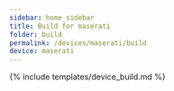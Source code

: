 ```yaml
---
sidebar: home_sidebar
title: Build for maserati
folder: build
permalink: /devices/maserati/build
device: maserati
---
```

{% include templates/device_build.md %}

